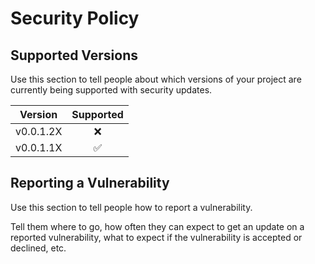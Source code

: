 # Security Policy

## Supported Versions

Use this section to tell people about which versions of your project are
currently being supported with security updates.

| Version |     Supported     |
|:-------:|:-----------------:|
| v0.0.1.2X | :x: |
| v0.0.1.1X | :white_check_mark: |

## Reporting a Vulnerability

Use this section to tell people how to report a vulnerability.

Tell them where to go, how often they can expect to get an update on a
reported vulnerability, what to expect if the vulnerability is accepted or
declined, etc.
